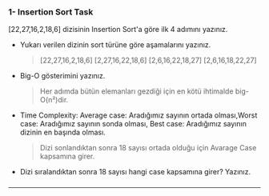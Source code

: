 ### 1- Insertion Sort Task
[22,27,16,2,18,6] dizisinin Insertion Sort'a göre ilk 4 adımını yazınız.
- Yukarı verilen dizinin sort türüne göre aşamalarını yazınız.
    > [22,27,16,2,18,6] 
    > [2,27,16,22,18,6] 
    > [2,6,16,22,18,27] 
    > [2,6,16,18,22,27]
- Big-O gösterimini yazınız.
    > Her adımda bütün elemanları gezdiği için en kötü ihtimalde  big-O(n²)dir.
- Time Complexity: Average case: Aradığımız sayının ortada olması,Worst case: Aradığımız sayının sonda olması, Best case: Aradığımız sayının dizinin en başında olması.
    > Dizi sonlandıktan sonra 18 sayısı ortada olduğu için Avarage Case kapsamına girer.
- Dizi sıralandıktan sonra 18 sayısı hangi case kapsamına girer? Yazınız.

###

------------------------------
